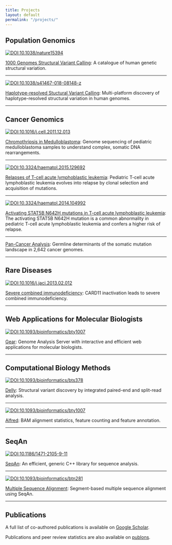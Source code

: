 ```yaml
---
title: Projects
layout: default
permalink: "/projects/"
---
```


## Population Genomics

[![DOI:10.1038/nature15394](https://zenodo.org/badge/DOI/10.1038/nature15394.svg)](https://doi.org/10.1038/nature15394)

[1000 Genomes Structural Variant Calling](https://www.nature.com/articles/nature15394): A catalogue of human genetic structural variation.

---

[![DOI:10.1038/s41467-018-08148-z](https://zenodo.org/badge/DOI/10.1038/s41467-018-08148-z.svg)](https://doi.org/10.1038/s41467-018-08148-z)

[Haplotype-resolved Stuctural Variant Calling](https://www.nature.com/articles/s41467-018-08148-z): Multi-platform discovery of haplotype-resolved structural variation in human genomes.

---

## Cancer Genomics

[![DOI:10.1016/j.cell.2011.12.013](https://zenodo.org/badge/DOI/10.1016/j.cell.2011.12.013.svg)](https://doi.org/10.1016/j.cell.2011.12.013)

[Chromothripsis in Medulloblastoma](https://www.sciencedirect.com/science/article/pii/S0092867411015169): Genome sequencing of pediatric medulloblastoma samples to understand complex, somatic DNA rearrangements.

---

[![DOI:10.3324/haematol.2015.129692](https://zenodo.org/badge/DOI/10.3324/haematol.2015.12969.svg)](https://doi.org/10.3324/haematol.2015.129692)

[Relapses of T-cell acute lymphoblastic leukemia](http://www.haematologica.org/content/early/2015/08/17/haematol.2015.129692): Pediatric T-cell acute lymphoblastic leukemia evolves into relapse by clonal selection and acquisition of mutations.

---

[![DOI:10.3324/haematol.2014.104992](https://zenodo.org/badge/DOI/10.3324/haematol.2014.104992.svg)](https://doi.org/10.3324/haematol.2014.104992)

[Activating STAT5B N642H mutations in T-cell acute lymphoblastic leukemia](http://www.haematologica.org/content/99/10/e188.long): The activating STAT5B N642H mutation is a common abnormality in pediatric T-cell acute lymphoblastic leukemia and confers a higher risk of relapse.

---

[Pan-Cancer Analysis](https://www.biorxiv.org/content/early/2017/11/01/208330): Germline determinants of the somatic mutation landscape in 2,642 cancer genomes.

---

## Rare Diseases

[![DOI:10.1016/j.jaci.2013.02.012](https://zenodo.org/badge/DOI/10.1016/j.jaci.2013.02.012.svg)](https://doi.org/10.1016/j.jaci.2013.02.012)

[Severe combined immunodeficiency](https://www.sciencedirect.com/science/article/pii/S0091674913003217): CARD11 inactivation leads to severe combined immunodeficiency.

---

## Web Applications for Molecular Biologists

[![DOI:10.1093/bioinformatics/bty1007](https://zenodo.org/badge/DOI/10.1093/bioinformatics/bty1007.svg)](https://doi.org/10.1093/bioinformatics/bty1007)

[Gear](https://www.gear-genomics.com/): Genome Analysis Server with interactive and efficient web applications for molecular biologists.

---

## Computational Biology Methods

[![DOI:10.1093/bioinformatics/bts378](https://zenodo.org/badge/DOI/10.1093/bioinformatics/bts378.svg)](https://doi.org/10.1093/bioinformatics/bts378)

[Delly](https://github.com/dellytools/delly/): Structural variant discovery by integrated paired-end and split-read analysis.


---

[![DOI:10.1093/bioinformatics/bty1007](https://zenodo.org/badge/DOI/10.1093/bioinformatics/bty1007.svg)](https://doi.org/10.1093/bioinformatics/bty1007)

[Alfred](https://github.com/tobiasrausch/alfred/): BAM alignment statistics, feature counting and feature annotation.

---

## SeqAn

[![DOI:10.1186/1471-2105-9-11](https://zenodo.org/badge/DOI/10.1186/1471-2105-9-11.svg)](https://doi.org/10.1186/1471-2105-9-11)

[SeqAn](https://bmcbioinformatics.biomedcentral.com/articles/10.1186/1471-2105-9-11): An efficient, generic C++ library for sequence analysis.

---

[![DOI:10.1093/bioinformatics/btn281](https://zenodo.org/badge/DOI/10.1093/bioinformatics/btn281.svg)](https://doi.org/10.1093/bioinformatics/btn281)

[Multiple Sequence Alignment](https://academic.oup.com/bioinformatics/article-lookup/doi/10.1093/bioinformatics/btn281): Segment-based multiple sequence alignment using SeqAn.

---

## Publications

A full list of co-authored publications is available on [Google Scholar](https://scholar.google.de/citations?user=fQ1VoZEAAAAJ).

Publications and peer review statistics are also available on [publons](https://publons.com/researcher/1172942/tobias-rausch/).
